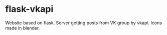 # flask-vkapi

Website based on flask. Server getting posts from VK group by vkapi. Icons made in blender.

